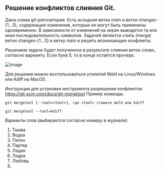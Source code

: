 ## Решение конфликтов слияния Git.

Дана схема git-репозитория. Есть исходная ветка main и ветки changes-{1...3}, содержащие изменения, которые не могут быть применены одновременно. В зависимости от изменений на экран выводится та или иная последовательность символов.
Задачей является слить (merge) ветки changes-{1...3} в ветку main и решить возникающие конфликты. 

Решением задачи будет полученное в результате слияния веток слово, согласно варианту. Если букв 5, то в конце остаётся прочерк.

![image](https://github.com/CAT-labs-2024-spring/git_merge_conflict_resolve/assets/48153069/fffe0f12-a957-42cb-8913-c66d69ff7fae)

Для решения можно воспользоваться утилитой Meld на Linux/Windows или Kdiff на MacOS.

Инструкция для установки инструмента разрешения конфликтов: https://git-scm.com/docs/git-mergetool
Пример команды:

```
git mergetool [--tool=<tool>], где <tool> ставите meld или kdiff

git mergetool --tool=kdiff
```

Варианты слов (выбираются согласно номеру в журнале):

1. Тыква
2. Водка
3. Питон
4. Партер
5. Ладан
6. Лодка
7. Любовь
8. 
   
   
